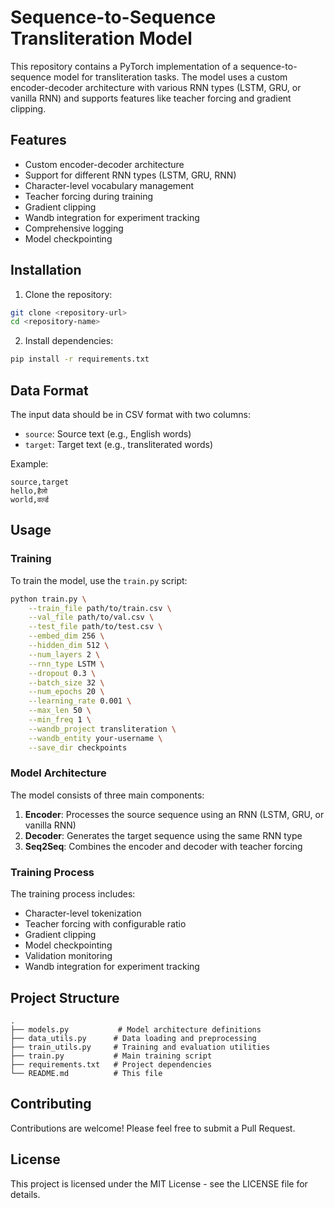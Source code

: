# Sequence-to-Sequence Transliteration Model

This repository contains a PyTorch implementation of a sequence-to-sequence model for transliteration tasks. The model uses a custom encoder-decoder architecture with various RNN types (LSTM, GRU, or vanilla RNN) and supports features like teacher forcing and gradient clipping.

## Features

- Custom encoder-decoder architecture
- Support for different RNN types (LSTM, GRU, RNN)
- Character-level vocabulary management
- Teacher forcing during training
- Gradient clipping
- Wandb integration for experiment tracking
- Comprehensive logging
- Model checkpointing

## Installation

1. Clone the repository:
```bash
git clone <repository-url>
cd <repository-name>
```

2. Install dependencies:
```bash
pip install -r requirements.txt
```

## Data Format

The input data should be in CSV format with two columns:
- `source`: Source text (e.g., English words)
- `target`: Target text (e.g., transliterated words)

Example:
```csv
source,target
hello,हैलो
world,वर्ल्ड
```

## Usage

### Training

To train the model, use the `train.py` script:

```bash
python train.py \
    --train_file path/to/train.csv \
    --val_file path/to/val.csv \
    --test_file path/to/test.csv \
    --embed_dim 256 \
    --hidden_dim 512 \
    --num_layers 2 \
    --rnn_type LSTM \
    --dropout 0.3 \
    --batch_size 32 \
    --num_epochs 20 \
    --learning_rate 0.001 \
    --max_len 50 \
    --min_freq 1 \
    --wandb_project transliteration \
    --wandb_entity your-username \
    --save_dir checkpoints
```

### Model Architecture

The model consists of three main components:

1. **Encoder**: Processes the source sequence using an RNN (LSTM, GRU, or vanilla RNN)
2. **Decoder**: Generates the target sequence using the same RNN type
3. **Seq2Seq**: Combines the encoder and decoder with teacher forcing

### Training Process

The training process includes:
- Character-level tokenization
- Teacher forcing with configurable ratio
- Gradient clipping
- Model checkpointing
- Validation monitoring
- Wandb integration for experiment tracking

## Project Structure

```
.
├── models.py           # Model architecture definitions
├── data_utils.py      # Data loading and preprocessing
├── train_utils.py     # Training and evaluation utilities
├── train.py           # Main training script
├── requirements.txt   # Project dependencies
└── README.md          # This file
```

## Contributing

Contributions are welcome! Please feel free to submit a Pull Request.

## License

This project is licensed under the MIT License - see the LICENSE file for details.